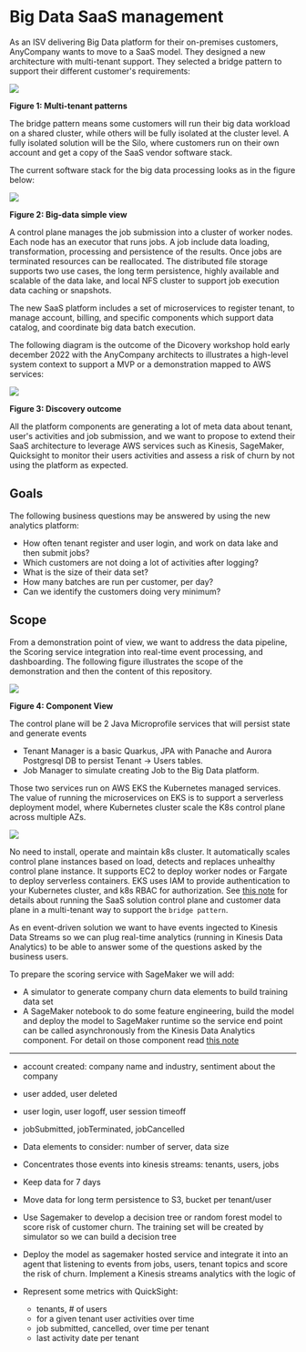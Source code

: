 # Big Data SaaS management

As an ISV delivering Big Data platform for their on-premises customers, AnyCompany wants to move to a SaaS model. They designed a new architecture with multi-tenant support. They selected a bridge pattern to support their different customer's requirements:

![](./diagrams/saas-tenant-patterns.drawio.png)

**Figure 1: Multi-tenant patterns**

The bridge pattern means some customers will run their big data workload on a shared cluster, while others will be fully isolated at the cluster level. A fully isolated solution will be the Silo, where customers run on their own account and get a copy of the SaaS vendor software stack. 

The current software stack for the big data processing looks as in the figure below:

![](./diagrams/big-data-isv-starting.drawio.png)

**Figure 2: Big-data simple view**

A control plane manages the job submission into a cluster of worker nodes. Each node has an executor that runs jobs. A job include data loading, transformation, processing and persistence of the results. Once jobs are terminated resources can be reallocated. The distributed file storage supports two use cases, the long term persistence, highly available and scalable of the data lake, and local NFS cluster to support job execution data caching or snapshots.

The new SaaS platform includes a set of microservices to register tenant, to manage account, billing, and specific components which support data catalog, and coordinate big data batch execution. 

The following diagram is the outcome of the Dicovery workshop hold early december 2022 with the AnyCompany architects to illustrates a high-level system context to support a MVP or a demonstration mapped to AWS services:

![](./diagrams/scope-discovery.drawio.svg)

**Figure 3: Discovery outcome**

All the platform components are generating a lot of meta data about tenant, user's activities and job submission, and we want to propose to extend their SaaS architecture to leverage AWS services such as Kinesis, SageMaker, Quicksight to monitor their users activities and assess a risk of churn by not using the platform as expected. 

## Goals

The following business questions may be answered by using the new analytics platform:

* How often tenant register and user login, and work on data lake and then submit jobs?
* Which customers are not doing a lot of activities after logging?
* What is the size of their data set?
* How many batches are run per customer, per day?
* Can we identify the customers doing very minimum?

## Scope

From a demonstration point of view, we want to address the data pipeline, the Scoring service integration into real-time event processing, and dashboarding. The following figure illustrates the scope of the demonstration and then the content of this repository.

![](./diagrams/solution-comp-view.drawio.png)

**Figure 4: Component View**

The control plane will be 2 Java Microprofile services that will persist state and generate events

* Tenant Manager is a basic Quarkus, JPA with Panache and Aurora Postgresql DB to persist Tenant -> Users tables.
* Job Manager to simulate creating Job to the Big Data platform.

Those two services run on AWS EKS the Kubernetes managed services. The value of running the microservices on EKS is to support a serverless deployment model, where Kubernetes cluster scale the K8s control plane across multiple AZs.

![](./diagrams/eks-ec2.drawio.svg)

No need to install, operate and maintain k8s cluster. It automatically scales control plane instances based on load, detects and replaces unhealthy control plane instance. It supports EC2 to deploy worker nodes or Fargate to deploy serverless containers. EKS uses IAM to provide authentication to your Kubernetes cluster, and k8s RBAC for authorization. See [this note]() for details about running the SaaS solution control plane and customer data plane in a multi-tenant way to support the `bridge pattern`.

As en event-driven solution we want to have events ingected to Kinesis Data Streams so we can plug real-time analytics (running in Kinesis Data Analytics) to be able to answer some of the questions asked by the business users.

To prepare the scoring service with SageMaker we will add:

* A simulator to generate company churn data elements to build training data set
* A SageMaker notebook to do some feature engineering, build the model and deploy the model to SageMaker runtime so the service end point can be called asynchronously from the Kinesis Data Analytics component. For detail on those component read [this note](./model.md)


---

* account created: company name and industry, sentiment about the company
* user added, user deleted
* user login, user logoff, user session timeoff
* jobSubmitted, jobTerminated, jobCancelled


* Data elements to consider: number of server, data size
* Concentrates those events into kinesis streams: tenants, users, jobs
* Keep data for 7 days
* Move data for long term persistence to S3, bucket per tenant/user
* Use Sagemaker to develop a decision tree or random forest model to score risk of customer churn. The training set will be created by simulator so we can build a decision tree
* Deploy the model as sagemaker hosted service and integrate it into an agent that listening to events from jobs, users, tenant topics and score the risk of churn. Implement a Kinesis streams analytics with the logic of 
* Represent some metrics with QuickSight:
    * tenants, # of users
    * for a given tenant user activities over time
    * job submitted, cancelled, over time per tenant
    * last activity date per tenant
